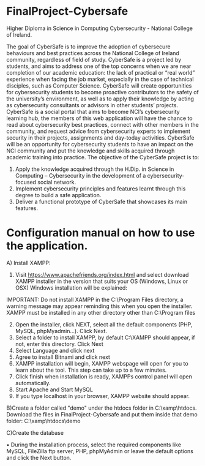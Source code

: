 # FinalProject-Cybersafe

Higher Diploma in Science in Computing Cybersecurity - National College of Ireland.

The goal of CyberSafe is to improve the adoption of cybersecure behaviours and best
practices across the National College of Ireland community, regardless of field of study.
CyberSafe is a project led by students, and aims to address one of the top concerns
when we are near completion of our academic education: the lack of practical or “real
world” experience when facing the job market, especially in the case of technical
disciples, such as Computer Science. CyberSafe will create opportunities for
cybersecurity students to become proactive contributors to the safety of the
university’s environment, as well as to apply their knowledge by acting as cybersecurity
consultants or advisors in other students’ projects.
CyberSafe is a social portal that aims to become NCI’s cybersecurity learning hub, the
members of this web application will have the chance to read about cybersecurity best
practices, connect with other members in the community, and request advice from
cybersecurity experts to implement security in their projects, assignments and day-today activities.
CyberSafe will be an opportunity for cybersecurity students to have an impact on the
NCI community and put the knowledge and skills acquired through academic training
into practice.
The objective of the CyberSafe project is to:
1. Apply the knowledge acquired through the H.Dip. in Science in Computing –
Cybersecurity in the development of a cybersecurity-focused social network.
2. Implement cybersecurity principles and features learnt through this degree to
build a safe application.
3. Deliver a functional prototype of CyberSafe that showcases its main features.

# Configuration manual on how to use the application.

A) Install XAMPP:
 1) Visit https://www.apachefriends.org/index.html and select download XAMPP installer in the version that suits your OS (Windows, Linux or OSX) 
Windows installation will be explained:

IMPORTANT: Do not install XAMPP in the C:\Program Files directory, a warning message may appear reminding this when you open the installer. XAMPP must be installed in any other directory other than C:\Program files

 2) Open the installer, click NEXT, select all the default components (PHP, MySQL, phpMyadmin...). Click Next.
 3) Select a folder to install XAMPP, by default C:\XAMPP should appear, if not, enter this directory. Click Next
 4) Select Language and click next
 5) Agree to install Bitnami and click next
 6) XAMPP installation will begin, XAMPP webspage will open for you to learn about the tool. This step can take up to a few minutes.
 7) Click finish when installation is ready, XAMPPs control panel will open automatically.
 8) Start Apache and Start MySQL
 9) If you type localhost in your browser, XAMPP website should appear.

B)Create a folder called "demo" under the htdocs folder in C:\xamp\htdocs. Download the files in FinalProject-Cybersafe and put them inside that demo folder: C:\xamp\htdocs\demo

C)Create the database

 •	During the installation process, select the required components like MySQL, FileZilla ftp server, PHP, phpMyAdmin or leave the default options and click the Next button. 
 
